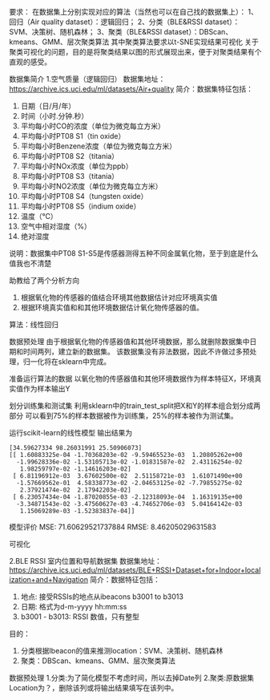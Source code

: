 要求：
在数据集上分别实现对应的算法（当然也可以在自己找的数据集上）：
1、回归（Air quality dataset）：逻辑回归；
2、分类（BLE&RSSI dataset）：SVM、决策树、随机森林；
3、聚类（BLE&RSSI dataset）：DBScan、kmeans、GMM、层次聚类算法
其中聚类算法要求以t-SNE实现结果可视化
关于聚类可视化的问题，目的是将聚类结果以图的形式展现出来，便于对聚类结果有个直观的感受。

数据集简介
1.空气质量（逻辑回归）
数据集地址：https://archive.ics.uci.edu/ml/datasets/Air+quality
简介：数据集特征包括：
1. 日期（日/月/年）
2. 时间（小时.分钟.秒）
3. 平均每小时CO的浓度（单位为微克每立方米）
4. 平均每小时PT08 S1（tin oxide）
5. 平均每小时Benzene浓度（单位为微克每立方米）
6. 平均每小时PT08 S2（titania）
7. 平均每小时NOx浓度（单位为ppb）
8. 平均每小时PT08 S3（titania）
9. 平均每小时NO2浓度（单位为微克每立方米）
10. 平均每小时PT08 S4（tungsten oxide）
11. 平均每小时PT08 S5（indium oxide）
12. 温度（℃）
13. 空气中相对湿度（%）
14. 绝对湿度

说明：数据集中PT08 S1-S5是传感器测得五种不同金属氧化物，至于到底是什么值我也不清楚

助教给了两个分析方向
1. 根据氧化物的传感器的值结合环境其他数据估计对应环境真实值
2. 根据环境真实值和和其他环境数据估计氧化物传感器的值。

算法：线性回归

数据预处理
由于根据氧化物的传感器值和其他环境数据，那么就删除数据集中日期和时间两列，建立新的数据集。
该数据集没有非法数据，因此不许做过多预处理，归一化将在sklearn中完成。

准备运行算法的数据
以氧化物的传感器值和其他环境数据作为样本特征X，环境真实值作为样本输出Y

划分训练集和测试集
利用sklearn中的train_test_split把X和Y的样本组合划分成两部分
可以看到75%的样本数据被作为训练集，25%的样本被作为测试集。

运行scikit-learn的线性模型
输出结果为

```
[34.59627334 98.26031991 25.50906073]
[[ 1.60883325e-04 -1.70368203e-02 -9.59465523e-03  1.20805262e+00
  -1.99628336e-02 -1.53105713e-02 -1.01831587e-02  2.43116254e-02
   1.98259797e-02 -1.14616203e-02]
 [ 6.81196912e-03  3.67602500e-02  2.51158721e-03  1.61071490e+00
  -1.57669562e-01  4.58338773e-02 -2.04653125e-02 -7.79855275e-02
   2.37921474e-02  2.17942203e-02]
 [ 6.23057434e-04 -1.87020855e-03 -2.12318093e-04  1.16319135e+00
  -3.34871543e-02 -3.47560627e-03 -4.74652706e-03  5.04164142e-03
   1.15069289e-03 -1.52383837e-04]]
```

模型评价
MSE: 71.60629521737884
RMSE: 8.46205029631583

可视化

2.BLE RSSI 室内位置和导航数据集 
数据集地址：https://archive.ics.uci.edu/ml/datasets/BLE+RSSI+Dataset+for+Indoor+localization+and+Navigation
简介：数据特征包括：
1. 地点: 接受RSSIs的地点从ibeacons b3001 to b3013
2. 日期: 格式为d-m-yyyy hh:mm:ss
3. b3001 - b3013: RSSI 数值，只有整型

目的：
1. 分类根据Ibeacon的值来推测location：SVM、决策树、随机森林
2. 聚类：DBScan、kmeans、GMM、层次聚类算法

数据预处理
1.分类:为了简化模型不考虑时间，所以去掉Date列
2.聚类:原数据集Location为？，删除该列或将输出结果填写在该列中。

